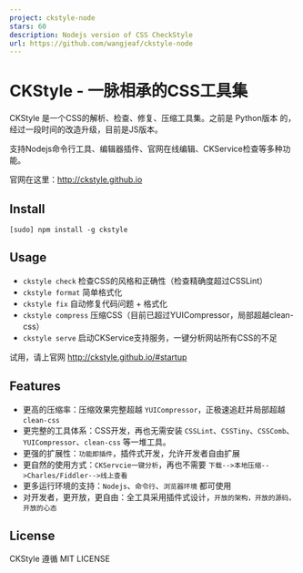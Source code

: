 ```yaml
---
project: ckstyle-node
stars: 60
description: Nodejs version of CSS CheckStyle
url: https://github.com/wangjeaf/ckstyle-node
---
```


CKStyle - 一脉相承的CSS工具集
=====================

CKStyle 是一个CSS的解析、检查、修复、压缩工具集。之前是 Python版本 的，经过一段时间的改造升级，目前是JS版本。

支持Nodejs命令行工具、编辑器插件、官网在线编辑、CKService检查等多种功能。

官网在这里：http://ckstyle.github.io

Install
-------

`[sudo] npm install -g ckstyle`

Usage
-----

-   `ckstyle check` 检查CSS的风格和正确性（检查精确度超过CSSLint）
-   `ckstyle format` 简单格式化
-   `ckstyle fix` 自动修复代码问题 + 格式化
-   `ckstyle compress` 压缩CSS（目前已超过YUICompressor，局部超越clean-css）
-   `ckstyle serve` 启动CKService支持服务，一键分析网站所有CSS的不足

试用，请上官网 http://ckstyle.github.io/#startup

Features
--------

-   更高的压缩率：压缩效果完整超越 `YUICompressor`，正极速追赶并局部超越 `clean-css`
-   更完整的工具体系：CSS开发，再也无需安装 `CSSLint`、`CSSTiny`、`CSSComb`、`YUICompressor`、`clean-css` 等一堆工具。
-   更强的扩展性：`功能即插件`，插件式开发，允许开发者自由扩展
-   更自然的使用方式：`CKServcie一键分析`，再也不需要 `下载-->本地压缩-->Charles/Fiddler-->线上查看`
-   更多运行环境的支持：`Nodejs`、`命令行`、`浏览器环境` 都可使用
-   对开发者，更开放，更自由：全工具采用插件式设计，`开放的架构，开放的源码，开放的心态`

License
-------

CKStyle 遵循 MIT LICENSE
